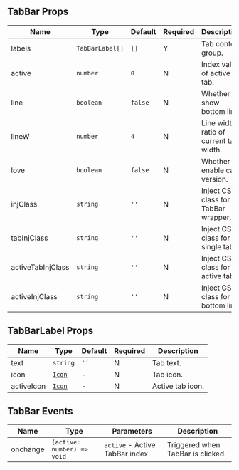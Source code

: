 ## TabBar Props

| Name              | Type            | Default | Required | Description                            |
| ----------------- | --------------- | ------- | -------- | -------------------------------------- |
| labels            | `TabBarLabel[]` | `[]`    | Y        | Tab content group.                     |
| active            | `number`        | `0`     | N        | Index value of active tab.             |
| line              | `boolean`       | `false` | N        | Whether to show bottom line.           |
| lineW             | `number`        | `4`     | N        | Line width ratio of current tab width. |
| love              | `boolean`       | `false` | N        | Whether to enable care version.        |
| injClass          | `string`        | `''`    | N        | Inject CSS class for TabBar wrapper.   |
| tabInjClass       | `string`        | `''`    | N        | Inject CSS class for single tab.       |
| activeTabInjClass | `string`        | `''`    | N        | Inject CSS class for active tab.       |
| activeInjClass    | `string`        | `''`    | N        | Inject CSS class for bottom line.      |

## TabBarLabel Props

| Name       | Type                                                      | Default | Required | Description      |
| ---------- | --------------------------------------------------------- | ------- | -------- | ---------------- |
| text       | `string`                                                  | `''`    | N        | Tab text.        |
| icon       | [`Icon`](https://stdf.design/#/components?nav=icon&tab=1) | -       | N        | Tab icon.        |
| activeIcon | [`Icon`](https://stdf.design/#/components?nav=icon&tab=1) | -       | N        | Active tab icon. |

## TabBar Events

| Name     | Type                       | Parameters                     | Description                       |
| -------- | -------------------------- | ------------------------------ | --------------------------------- |
| onchange | `(active: number) => void` | `active` - Active TabBar index | Triggered when TabBar is clicked. |
